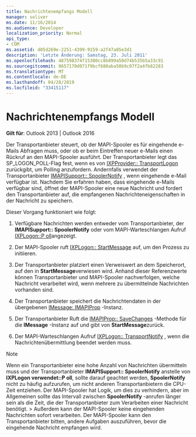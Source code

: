 ```yaml
---
title: Nachrichtenempfangs Modell
manager: soliver
ms.date: 11/16/2014
ms.audience: Developer
localization_priority: Normal
api_type:
- COM
ms.assetid: d85d269e-2251-4399-9159-a2f47a85e3d1
description: 'Letzte Änderung: Samstag, 23. Juli 2011'
ms.openlocfilehash: 487598374f15300cc8b899a50d74b535b5a33c91
ms.sourcegitcommit: 8657170d071f9bcf680aba50b9c07f2a4fb82283
ms.translationtype: MT
ms.contentlocale: de-DE
ms.lasthandoff: 04/28/2019
ms.locfileid: "33415117"
---
```

# <a name="message-reception-model"></a>Nachrichtenempfangs Modell

  
  
**Gilt für**: Outlook 2013 | Outlook 2016 
  
Der Transportanbieter steuert, ob der MAPI-Spooler es für eingehende e-Mails Abfragen muss, oder ob er beim Eintreffen neuer e-Mails einen Rückruf an den MAPI-Spooler ausführt. Der Transportanbieter legt das SP_LOGON_POLL-Flag fest, wenn es von [IXPProvider:: TransportLogon](ixpprovider-transportlogon.md) zurückgibt, um Polling anzufordern. Andernfalls verwendet der Transportanbieter [IMAPISupport:: SpoolerNotify](imapisupport-spoolernotify.md) , wenn eingehende e-Mail verfügbar ist. Nachdem Sie erfahren haben, dass eingehende e-Mails verfügbar sind, öffnet der MAPI-Spooler eine neue Nachricht und fordert den Transportanbieter auf, die empfangenen Nachrichteneigenschaften in der Nachricht zu speichern. 
  
Dieser Vorgang funktioniert wie folgt:
  
1. Verfügbare Nachrichten werden entweder vom Transportanbieter, der **IMAPISupport:: SpoolerNotify** oder vom MAPI-Warteschlangen Aufruf [IXPLogon::P oll](ixplogon-poll.md)angezeigt.
    
2. Der MAPI-Spooler ruft [IXPLogon:: StartMessage](ixplogon-startmessage.md) auf, um den Prozess zu initiieren. 
    
3. Der Transportanbieter platziert einen Verweiswert an dem Speicherort, auf den in **StartMessage**verwiesen wird. Anhand dieser Referenzwerte können Transportanbieter und MAPI-Spooler nachverfolgen, welche Nachricht verarbeitet wird, wenn mehrere zu übermittelnde Nachrichten vorhanden sind.
    
4. Der Transportanbieter speichert die Nachrichtendaten in der übergebenen [IMessage: IMAPIProp](imessageimapiprop.md) -Instanz. 
    
5. Der Transportanbieter Ruft die [IMAPIProp:: SaveChanges](imapiprop-savechanges.md) -Methode für die **IMessage** -Instanz auf und gibt von **StartMessage**zurück.
    
6. Der MAPI-Warteschlangen Aufruf [IXPLogon:: TransportNotify](ixplogon-transportnotify.md) , wenn die Nachrichtenübermittlung beendet werden muss. 
    
> [!NOTE]
> Wenn ein Transportanbieter eine hohe Anzahl von Nachrichten übermitteln muss und der Transportanbieter **IMAPISupport:: SpoolerNotify** anstelle von **IXPLogon verwendet::P oll**, sollte darauf geachtet werden, **SpoolerNotify** nicht zu häufig aufzurufen, um nicht anderen Transportanbietern die CPU-Zeit entziehen. Der MAPI-Spooler hat Logik, um dies zu verhindern, aber im Allgemeinen sollte das Intervall zwischen **SpoolerNotify** -anrufen länger sein als die Zeit, die der Transportanbieter zum Verarbeiten einer Nachricht benötigt. > Außerdem kann der MAPI-Spooler keine eingehenden Nachrichten sofort verarbeiten. Der MAPI-Spooler kann den Transportanbieter bitten, andere Aufgaben auszuführen, bevor die eingehende Nachricht empfangen wird. 
  

